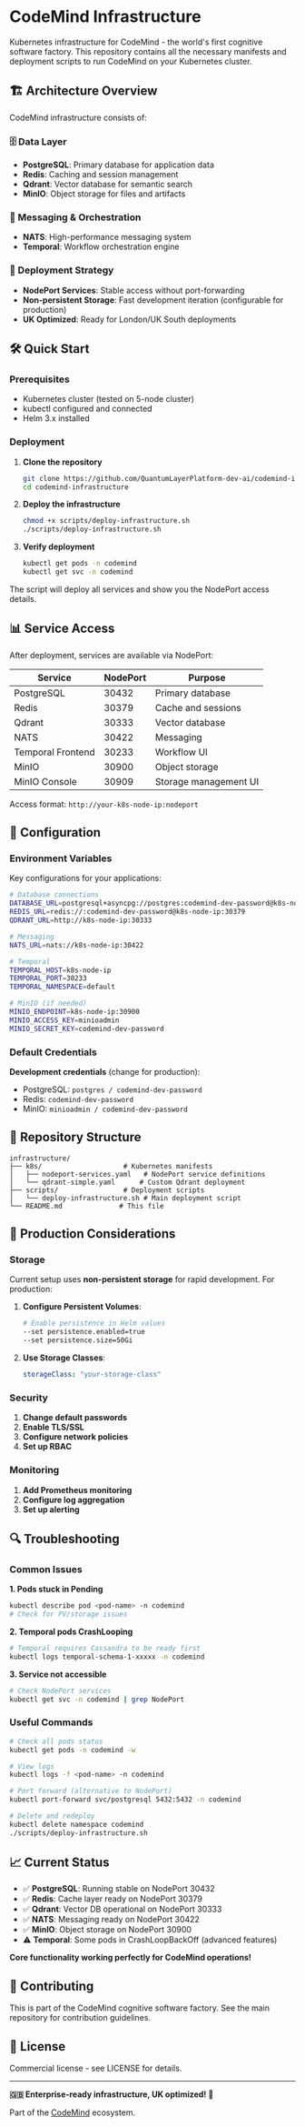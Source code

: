 # CodeMind Infrastructure

Kubernetes infrastructure for CodeMind - the world's first cognitive software factory. This repository contains all the necessary manifests and deployment scripts to run CodeMind on your Kubernetes cluster.

## 🏗️ Architecture Overview

CodeMind infrastructure consists of:

### 🗄️ Data Layer
- **PostgreSQL**: Primary database for application data
- **Redis**: Caching and session management
- **Qdrant**: Vector database for semantic search
- **MinIO**: Object storage for files and artifacts

### 📨 Messaging & Orchestration
- **NATS**: High-performance messaging system
- **Temporal**: Workflow orchestration engine

### 🚀 Deployment Strategy
- **NodePort Services**: Stable access without port-forwarding
- **Non-persistent Storage**: Fast development iteration (configurable for production)
- **UK Optimized**: Ready for London/UK South deployments

## 🛠️ Quick Start

### Prerequisites
- Kubernetes cluster (tested on 5-node cluster)
- kubectl configured and connected
- Helm 3.x installed

### Deployment

1. **Clone the repository**
   ```bash
   git clone https://github.com/QuantumLayerPlatform-dev-ai/codemind-infrastructure.git
   cd codemind-infrastructure
   ```

2. **Deploy the infrastructure**
   ```bash
   chmod +x scripts/deploy-infrastructure.sh
   ./scripts/deploy-infrastructure.sh
   ```

3. **Verify deployment**
   ```bash
   kubectl get pods -n codemind
   kubectl get svc -n codemind
   ```

The script will deploy all services and show you the NodePort access details.

## 📊 Service Access

After deployment, services are available via NodePort:

| Service | NodePort | Purpose |
|---------|----------|---------|
| PostgreSQL | 30432 | Primary database |
| Redis | 30379 | Cache and sessions |
| Qdrant | 30333 | Vector database |
| NATS | 30422 | Messaging |
| Temporal Frontend | 30233 | Workflow UI |
| MinIO | 30900 | Object storage |
| MinIO Console | 30909 | Storage management UI |

Access format: `http://your-k8s-node-ip:nodeport`

## 🔧 Configuration

### Environment Variables

Key configurations for your applications:

```bash
# Database connections
DATABASE_URL=postgresql+asyncpg://postgres:codemind-dev-password@k8s-node-ip:30432/codemind
REDIS_URL=redis://:codemind-dev-password@k8s-node-ip:30379
QDRANT_URL=http://k8s-node-ip:30333

# Messaging
NATS_URL=nats://k8s-node-ip:30422

# Temporal
TEMPORAL_HOST=k8s-node-ip
TEMPORAL_PORT=30233
TEMPORAL_NAMESPACE=default

# MinIO (if needed)
MINIO_ENDPOINT=k8s-node-ip:30900
MINIO_ACCESS_KEY=minioadmin
MINIO_SECRET_KEY=codemind-dev-password
```

### Default Credentials

**Development credentials** (change for production):
- PostgreSQL: `postgres / codemind-dev-password`
- Redis: `codemind-dev-password`
- MinIO: `minioadmin / codemind-dev-password`

## 📁 Repository Structure

```
infrastructure/
├── k8s/                    # Kubernetes manifests
│   ├── nodeport-services.yaml   # NodePort service definitions
│   └── qdrant-simple.yaml      # Custom Qdrant deployment
├── scripts/                # Deployment scripts
│   └── deploy-infrastructure.sh # Main deployment script
└── README.md              # This file
```

## 🚀 Production Considerations

### Storage
Current setup uses **non-persistent storage** for rapid development. For production:

1. **Configure Persistent Volumes**:
   ```bash
   # Enable persistence in Helm values
   --set persistence.enabled=true
   --set persistence.size=50Gi
   ```

2. **Use Storage Classes**:
   ```yaml
   storageClass: "your-storage-class"
   ```

### Security
1. **Change default passwords**
2. **Enable TLS/SSL**
3. **Configure network policies**
4. **Set up RBAC**

### Monitoring
1. **Add Prometheus monitoring**
2. **Configure log aggregation**
3. **Set up alerting**

## 🔍 Troubleshooting

### Common Issues

**1. Pods stuck in Pending**
```bash
kubectl describe pod <pod-name> -n codemind
# Check for PV/storage issues
```

**2. Temporal pods CrashLooping**
```bash
# Temporal requires Cassandra to be ready first
kubectl logs temporal-schema-1-xxxxx -n codemind
```

**3. Service not accessible**
```bash
# Check NodePort services
kubectl get svc -n codemind | grep NodePort
```

### Useful Commands

```bash
# Check all pods status
kubectl get pods -n codemind -w

# View logs
kubectl logs -f <pod-name> -n codemind

# Port forward (alternative to NodePort)
kubectl port-forward svc/postgresql 5432:5432 -n codemind

# Delete and redeploy
kubectl delete namespace codemind
./scripts/deploy-infrastructure.sh
```

## 📈 Current Status

- ✅ **PostgreSQL**: Running stable on NodePort 30432
- ✅ **Redis**: Cache layer ready on NodePort 30379
- ✅ **Qdrant**: Vector DB operational on NodePort 30333
- ✅ **NATS**: Messaging ready on NodePort 30422
- ✅ **MinIO**: Object storage on NodePort 30900
- ⚠️ **Temporal**: Some pods in CrashLoopBackOff (advanced features)

**Core functionality working perfectly for CodeMind operations!**

## 🤝 Contributing

This is part of the CodeMind cognitive software factory. See the main repository for contribution guidelines.

## 📄 License

Commercial license - see LICENSE for details.

---

**🇬🇧 Enterprise-ready infrastructure, UK optimized! 🚀**

Part of the [CodeMind](https://github.com/QuantumLayerPlatform-dev-ai/codemind) ecosystem.